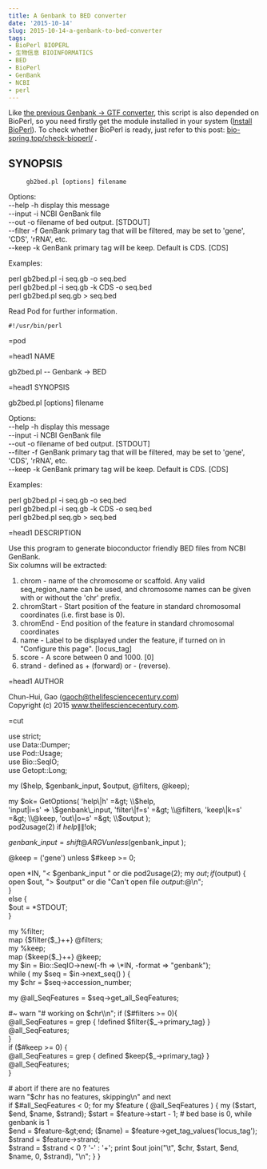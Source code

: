 ```yaml
---
title: A Genbank to BED converter
date: '2015-10-14'
slug: 2015-10-14-a-genbank-to-bed-converter
tags:
- BioPerl BIOPERL
- 生物信息 BIOINFORMATICS
- BED
- BioPerl
- GenBank
- NCBI
- perl
---
```



Like [the previous Genbank -&gt; GTF
converter](http://bio-spring.top/a-genbenk-gtf-converter-derived-from-bioperl/),
this script is also depended on BioPerl, so you need firstly get the
module installed in your system ([Install
BioPerl](http://bio-spring.top/reinstall-bioperl/)). To check whether
BioPerl is ready, just refer to this post:
[bio-spring.top/check-bioperl/](http://bio-spring.top/check-bioperl/) .

## SYNOPSIS

`     gb2bed.pl [options] filename`

Options:  
--help -h display this message  
--input -i NCBI GenBank file  
--out -o filename of bed output. \[STDOUT\]  
--filter -f GenBank primary tag that will be filtered, may be set to
'gene', 'CDS', 'rRNA', etc.  
--keep -k GenBank primary tag will be keep. Default is CDS. \[CDS\]

Examples:

perl gb2bed.pl -i seq.gb -o seq.bed  
perl gb2bed.pl -i seq.gb -k CDS -o seq.bed  
perl gb2bed.pl seq.gb &gt; seq.bed  

Read Pod for further information.

` #!/usr/bin/perl `

=pod

=head1 NAME

gb2bed.pl -- Genbank -&gt; BED

=head1 SYNOPSIS

gb2bed.pl \[options\] filename

Options:  
--help -h display this message  
--input -i NCBI GenBank file  
--out -o filename of bed output. \[STDOUT\]  
--filter -f GenBank primary tag that will be filtered, may be set to
'gene', 'CDS', 'rRNA', etc.  
--keep -k GenBank primary tag will be keep. Default is CDS. \[CDS\]

Examples:

perl gb2bed.pl -i seq.gb -o seq.bed  
perl gb2bed.pl -i seq.gb -k CDS -o seq.bed  
perl gb2bed.pl seq.gb &gt; seq.bed

=head1 DESCRIPTION

Use this program to generate bioconductor friendly BED files from NCBI
GenBank.  
Six columns will be extracted:  
1. chrom - name of the chromosome or scaffold. Any valid
seq\_region\_name can be used, and chromosome names can be given with or
without the 'chr' prefix.  
2. chromStart - Start position of the feature in standard chromosomal
coordinates (i.e. first base is 0).  
3. chromEnd - End position of the feature in standard chromosomal
coordinates  
4. name - Label to be displayed under the feature, if turned on in
"Configure this page". \[locus\_tag\]  
5. score - A score between 0 and 1000. \[0\]  
6. strand - defined as + (forward) or - (reverse).

=head1 AUTHOR

Chun-Hui, Gao (gaoch@thelifesciencecentury.com)  
Copyright (c) 2015 www.thelifesciencecentury.com.

=cut

use strict;  
use Data::Dumper;  
use Pod::Usage;  
use Bio::SeqIO;  
use Getopt::Long;

my ($help, $genbank\_input, $output, @filters, @keep);

my $ok= GetOptions( 'help\|h' =&gt; \\$help,  
'input\|i=s' =&gt; \\$genbank\_input,  
'filter\|f=s' =&gt; \\@filters,  
'keep\|k=s' =&gt; \\@keep,  
'out\|o=s' =&gt; \\$output );  
pod2usage(2) if $help \|\| !$ok;

$genbank\_input = shift @ARGV unless ($genbank\_input );

@keep = ('gene') unless $\#keep &gt;= 0;

open \*IN, "&lt; $genbank\_input " or die pod2usage(2); my $out; if
($output) { open $out, "&gt; $output" or die "Can't open file
$output:$@\\n";  
}  
else {  
$out = \*STDOUT;  
}

my %filter;  
map {$filter{$\_}++} @filters;  
my %keep;  
map {$keep{$\_}++} @keep;  
my $in = Bio::SeqIO-&gt;new(-fh =&gt; \\\*IN, -format =&gt;
"genbank");  
while ( my $seq = $in-&gt;next\_seq() ) {  
my $chr = $seq-&gt;accession\_number;

my @all\_SeqFeatures = $seq-&gt;get\_all\_SeqFeatures;

\#\~ warn "\# working on $chr\\n";  
if ($\#filters &gt;= 0){  
@all\_SeqFeatures = grep { !defined $filter{$\_-&gt;primary\_tag} }
@all\_SeqFeatures;  
}  
if ($\#keep &gt;= 0) {  
@all\_SeqFeatures = grep { defined $keep{$\_-&gt;primary\_tag} }
@all\_SeqFeatures;  
}

\# abort if there are no features  
warn "$chr has no features, skipping\\n" and next  
if $\#all\_SeqFeatures &lt; 0; for my $feature ( @all\_SeqFeatures ) {
my ($start, $end, $name, $strand); $start = $feature-&gt;start - 1; \#
bed base is 0, while genbank is 1  
$end = $feature-&gt;end;  
($name) = $feature-&gt;get\_tag\_values('locus\_tag');  
$strand = $feature-&gt;strand;  
$strand = $strand &lt; 0 ? '-' : '+'; print $out join("\\t", $chr,
$start, $end, $name, 0, $strand), "\\n"; } }
